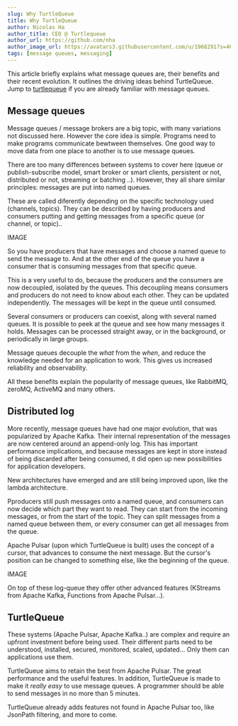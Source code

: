 ```yaml
---
slug: Why TurtleQueue
title: Why TurtleQueue
author: Nicolas Ha
author_title: CEO @ Turtlequeue
author_url: https://github.com/nha
author_image_url: https://avatars3.githubusercontent.com/u/1968291?s=460&v=4
tags: [message queues, messaging]
---
```


This article briefly explains what message queues are, their benefits and their recent evolution. It outlines the driving ideas behind TurtleQueue.
Jump to [turtlequeue](#turtlequeue) if you are already familiar with message queues.

## Message queues

Message queues / message brokers are a big topic, with many variations not discussed here. However the core idea is simple.
Programs need to make programs communicate bewtween themselves. One good way to move data from one place to another is to use message queues.

There are too many differences between systems to cover here (queue or publish-subscribe model, smart broker or smart clients, persistent or not, distributed or not, streaming or batching ..). However, they all share similar principles: messages are put into named queues.

These are called diferently depending on the specific technology used (channels, topics).
They can be described by having producers and consumers putting and getting messages from a specific queue (or channel, or topic)..

IMAGE

So you have producers that have messages and choose a named queue to send the message to.
And at the other end of the queue you have a consumer that is consuming messages from that specific queue.

This is a very useful to do, because the producers and the consumers are now decoupled, isolated by the queues.
This decoupling means consumers and producers do not need to know about each other. They can be updated independently. The messages will be kept in the queue until consumed.

Several consumers or producers can coexist, along with several named queues.
It is possible to peek at the queue and see how many messages it holds. Messages can be processed straight away, or in the background, or periodically in large groups.

Message queues decouple the _what_ from the _when_, and reduce the knowledge needed for an application to work.
This gives us increased reliability and observability.

All these benefits explain the popularity of message queues, like RabbitMQ, zeroMQ, ActiveMQ and many others.

## Distributed log

More recently, message queues have had one major evolution, that was popularized by Apache Kafka. Their internal representation of the messages are now centered around an append-only log. This has important performance implications, and because messages are kept in store instead of being discarded after being consumed, it did open up new possibilities for application developers.

New architectures have emerged and are still being improved upon, like the lambda architecture.

Pproducers still push messages onto a named queue, and consumers can now decide which part they want to read.
They can start from the incoming messages, or from the start of the topic. They can split messages from a named queue between them, or every consumer can get all messages from the queue.

Apache Pulsar (upon which TurtleQueue is built) uses the concept of a cursor, that advances to consume the next message. But the cursor's position can be changed to something else, like the beginning of the queue.

IMAGE

On top of these log-queue they offer other advanced features (KStreams from Apache Kafka, Functions from Apache Pulsar...).

## TurtleQueue

These systems (Apache Pulsar, Apache Kafka..) are complex and require an upfront investment before being used.
Their different parts need to be understood, installed, secured, monitored, scaled, updated...
Only them can applications use them.

TurtleQueue aims to retain the best from Apache Pulsar. The great performance and the useful features. In addition, TurtleQueue is made to make it _really easy_ to use message queues.
A programmer should be able to send messages in no more than 5 minutes.

TurtleQueue already adds features not found in Apache Pulsar too, like JsonPath filtering, and more to come.
